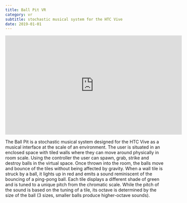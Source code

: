 ```yaml
---
title: Ball Pit VR
category: vr
subtitle: stochastic musical system for the HTC Vive
date: 2019-01-01
---
```


<iframe width="560" height="315" src="https://www.youtube.com/embed/LNdlUYncRfk" frameborder="0" allow="accelerometer; autoplay; encrypted-media; gyroscope; picture-in-picture" allowfullscreen></iframe>

The Ball Pit is a stochastic musical system designed for the HTC Vive as a musical interface at the scale of an environment. The user is situated in an enclosed space with tiled walls where they can move around physically in room scale. Using the controller the user can spawn, grab, strike and destroy balls in the virtual space. Once thrown into the room, the balls move and bounce of the tiles without being affected by gravity. When a wall tile is struck by a ball, it lights up in red and emits a sound reminiscent of the bouncing of a ping-pong ball. Each tile displays a different shade of green and is tuned to a unique pitch from the chromatic scale. While the pitch of the sound is based on the tuning of a tile, its octave is determined by the size of the ball (3 sizes, smaller balls produce higher-octave sounds).
